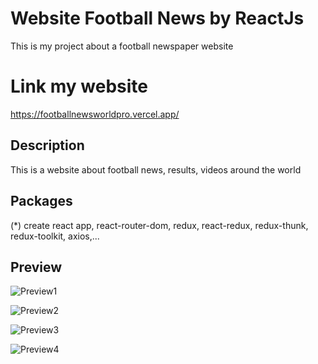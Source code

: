 

# Website Football News by ReactJs

This is my project about a football newspaper website

# Link my website
https://footballnewsworldpro.vercel.app/

## Description

This is a website about football news, results, videos around the world

## Packages

(*) create react app, react-router-dom, redux, react-redux, redux-thunk, redux-toolkit, axios,...

## Preview

![Preview1](https://user-images.githubusercontent.com/69099597/118006204-42e85500-b375-11eb-9666-105a8d443ac1.JPG)

![Preview2](https://user-images.githubusercontent.com/69099597/118006208-44198200-b375-11eb-8721-ddc473c85a4e.JPG)

![Preview3](https://user-images.githubusercontent.com/69099597/118006211-44b21880-b375-11eb-8742-be107136902a.JPG)

![Preview4](https://user-images.githubusercontent.com/69099597/118006215-454aaf00-b375-11eb-8a8f-6d27d14ad830.JPG)

